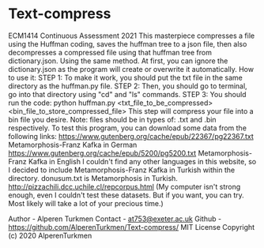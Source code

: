 # Text-compress
ECM1414 Continuous Assessment 2021
This masterpiece compresses a file using the Huffman coding, saves the huffman tree to a json file, 
then also decompresses a compressed file using that huffman tree from dictionary.json. Using the same method. 
At first, you can ignore the dictionary.json as the program will create or overwrite it automatically.
How to use it:
STEP 1: To make it work, you should put the txt file in the same directory as the huffman.py file.
STEP 2: Then, you should go to terminal, go into that directory using "cd" and "ls" commands. 
STEP 3: You should run the code: python huffman.py <txt_file_to_be_compressed> <bin_file_to_store_compressed_file>
This step will compress your file into a bin file you desire. Note: files should be in types of: .txt and .bin respectively.
To test this program, you can download some data from the following links:
https://www.gutenberg.org/cache/epub/22367/pg22367.txt Metamorphosis-Franz Kafka in German
https://www.gutenberg.org/cache/epub/5200/pg5200.txt Metamorphosis-Franz Kafka in English
I couldn't find any other languages in this website, so I decided to include Metamorphosis-Franz Kafka in Turkish within the directory.
donusum.txt is Metamorphosis in Turkish.
http://pizzachili.dcc.uchile.cl/repcorpus.html (My computer isn't strong enough, even I couldn't test these datasets.
But if you want, you can try. Most likely will take a lot of your precious time.)

Author - Alperen Turkmen
Contact - at753@exeter.ac.uk
Github - https://github.com/AlperenTurkmen/Text-compress/
MIT License Copyright (c) 2020 AlperenTurkmen
